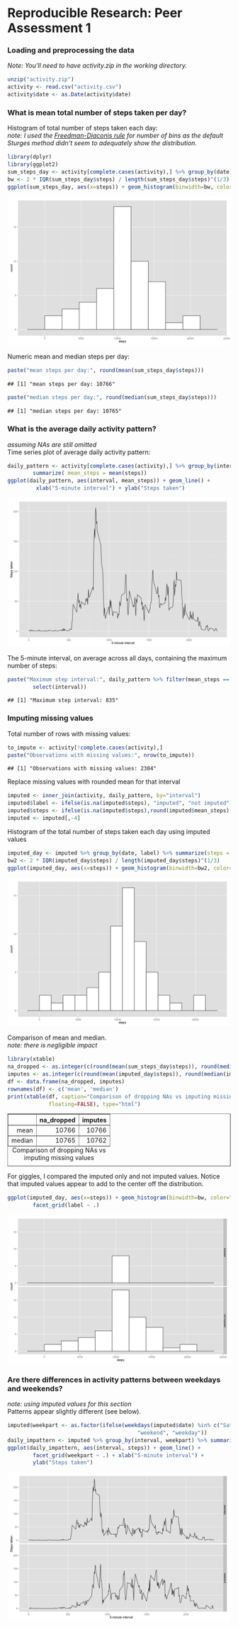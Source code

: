 # Reproducible Research: Peer Assessment 1


### Loading and preprocessing the data
*Note: You'll need to have activity.zip in the working directory.*


```r
unzip("activity.zip")
activity <- read.csv("activity.csv")
activity$date <- as.Date(activity$date)
```



### What is mean total number of steps taken per day?

Histogram of total number of steps taken each day:  
*note: I used the 
[Freedman-Diaconis rule](http://stats.stackexchange.com/questions/798/calculating-optimal-number-of-bins-in-a-histogram-for-n-where-n-ranges-from-30) for number of bins as the default Sturges method didn't seem
to adequately show the distribution.*

```r
library(dplyr)
library(ggplot2)
sum_steps_day <- activity[complete.cases(activity),] %>% group_by(date) %>% summarize( steps = sum(steps))
bw <- 2 * IQR(sum_steps_day$steps) / length(sum_steps_day$steps)^(1/3)
ggplot(sum_steps_day, aes(x=steps)) + geom_histogram(binwidth=bw, color="black", fill="white")
```

![](figure/unnamed-chunk-2-1.png) 

Numeric mean and median steps per day:

```r
paste("mean steps per day:", round(mean(sum_steps_day$steps)))
```

```
## [1] "mean steps per day: 10766"
```

```r
paste("median steps per day:", round(median(sum_steps_day$steps)))
```

```
## [1] "median steps per day: 10765"
```


### What is the average daily activity pattern?
*assuming NAs are still omitted*  
Time series plot of average daily activity pattern:

```r
daily_pattern <- activity[complete.cases(activity),] %>% group_by(interval) %>% 
        summarize( mean_steps = mean(steps))
ggplot(daily_pattern, aes(interval, mean_steps)) + geom_line() +
         xlab("5-minute interval") + ylab("Steps taken")
```

![](figure/unnamed-chunk-4-1.png) 

The 5-minute interval, on average across all days, containing the maximum number of steps:

```r
paste("Maximum step interval:", daily_pattern %>% filter(mean_steps == max(mean_steps)) %>%
        select(interval))
```

```
## [1] "Maximum step interval: 835"
```


### Imputing missing values

Total number of rows with missing values:

```r
to_impute <- activity[!complete.cases(activity),]
paste("Observations with missing values:", nrow(to_impute))
```

```
## [1] "Observations with missing values: 2304"
```

Replace missing values with rounded mean for that interval

```r
imputed <- inner_join(activity, daily_pattern, by="interval")
imputed$label <- ifelse(is.na(imputed$steps), "imputed", "not imputed")
imputed$steps <- ifelse(is.na(imputed$steps),round(imputed$mean_steps), imputed$steps)
imputed <- imputed[,-4]
```

Histogram of the total number of steps taken each day using imputed values

```r
imputed_day <- imputed %>% group_by(date, label) %>% summarize(steps = sum(steps))
bw2 <- 2 * IQR(imputed_day$steps) / length(imputed_day$steps)^(1/3)
ggplot(imputed_day, aes(x=steps)) + geom_histogram(binwidth=bw2, color="black", fill="white")
```

![](figure/unnamed-chunk-8-1.png) 


Comparison of mean and median.  
*note: there is negligible impact*

```r
library(xtable)
na_dropped <- as.integer(c(round(mean(sum_steps_day$steps)), round(median(sum_steps_day$steps))))
imputes <- as.integer(c(round(mean(imputed_day$steps)), round(median(imputed_day$steps))))
df <- data.frame(na_dropped, imputes)
rownames(df) <- c('mean', 'median')
print(xtable(df, caption="Comparison of dropping NAs vs imputing missing values",
             floating=FALSE), type="html")
```

<!-- html table generated in R 3.1.2 by xtable 1.7-4 package -->
<!-- Wed Jun 10 16:19:00 2015 -->
<table border=1>
<caption align="bottom"> Comparison of dropping NAs vs imputing missing values </caption>
<tr> <th>  </th> <th> na_dropped </th> <th> imputes </th>  </tr>
  <tr> <td align="right"> mean </td> <td align="right"> 10766 </td> <td align="right"> 10766 </td> </tr>
  <tr> <td align="right"> median </td> <td align="right"> 10765 </td> <td align="right"> 10762 </td> </tr>
   </table>


For giggles, I compared the imputed only and not imputed values.  Notice that imputed values appear to add to the center off the distribution.

```r
ggplot(imputed_day, aes(x=steps)) + geom_histogram(binwidth=bw, color="black", fill="white") +
        facet_grid(label ~ .)
```

![](figure/unnamed-chunk-9-1.png) 


### Are there differences in activity patterns between weekdays and weekends?
*note: using imputed values for this section*  
Patterns appear slightly different (see below).

```r
imputed$weekpart <- as.factor(ifelse(weekdays(imputed$date) %in% c("Saturday", "Sunday"), 
                                         "weekend", "weekday"))
daily_impattern <- imputed %>% group_by(interval, weekpart) %>% summarize( steps = mean(steps))
ggplot(daily_impattern, aes(interval, steps)) + geom_line() +
        facet_grid(weekpart ~ .) + xlab("5-minute interval") +
        ylab("Steps taken")
```

![](figure/unnamed-chunk-10-1.png) 

